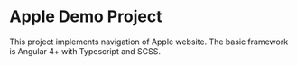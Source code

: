 # Apple Demo Project
This project implements navigation of Apple website.
The basic framework is Angular 4+ with Typescript and SCSS.
